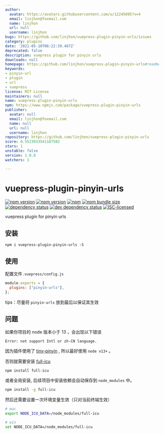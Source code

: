 ```yaml
---
author:
  avatar: https://avatars.githubusercontent.com/u/12245095?v=4
  email: linjhon@foxmail.com
  name: linjhon
  url: null
  username: linjhon
bugs: https://github.com/linjhon/vuepress-plugin-pinyin-urls/issues
category: plugins
date: '2021-05-10T06:22:39.487Z'
deprecated: false
description: vuepress plugin for pinyin urls
downloads: null
homepage: https://github.com/linjhon/vuepress-plugin-pinyin-urls#readme
keywords:
- pinyin-url
- plugin
- url
- vuepress
license: MIT License
maintainers: null
name: vuepress-plugin-pinyin-urls
npm: https://www.npmjs.com/package/vuepress-plugin-pinyin-urls
publisher:
  avatar: null
  email: linjhon@foxmail.com
  name: null
  url: null
  username: linjhon
repository: https://github.com/linjhon/vuepress-plugin-pinyin-urls
score: 0.5523933541187582
stars: 1
unstable: false
version: 1.0.8
watchers: 1

---
```


# vuepress-plugin-pinyin-urls

[![npm version](https://img.shields.io/npm/v/vuepress-plugin-pinyin-urls.svg)](https://www.npmjs.com/package/vuepress-plugin-pinyin-urls)
[![npm version](https://img.shields.io/github/workflow/status/linjhon/vuepress-plugin-pinyin-urls/npm-publish)](https://www.npmjs.com/package/vuepress-plugin-pinyin-urls)
[![npm](https://img.shields.io/npm/dw/vuepress-plugin-pinyin-urls)](https://www.npmjs.com/package/vuepress-plugin-pinyin-urls)
[![npm bundle size](https://img.shields.io/bundlephobia/min/vuepress-plugin-pinyin-urls)](https://www.npmjs.com/package/vuepress-plugin-pinyin-urls)
[![dependency status](https://img.shields.io/david/linjhon/vuepress-plugin-pinyin-urls.svg)](https://david-dm.org/linjhon/vuepress-plugin-pinyin-urls)
[![dev dependency status](https://img.shields.io/david/dev/linjhon/vuepress-plugin-pinyin-urls.svg)](https://david-dm.org/linjhon/vuepress-plugin-pinyin-urls#info=devDependencies)
[![ISC-licensed](https://img.shields.io/github/license/linjhon/vuepress-plugin-pinyin-urls.svg)](https://choosealicense.com/licenses/isc/)

vuepress plugin for pinyin urls

## 安装

```
npm i vuepress-plugin-pinyin-urls -S
```

## 使用

配置文件`.vuepress/config.js`

```js
module.exports = {
  plugins: ["pinyin-urls"],
};
```

tips：尽量将 `pinyin-urls` 放到最后以保证其生效

## 问题

如果你项目的 node 版本小于 13 ，会出现以下错误

```
Error: not support Intl or zh-CN language.
```

因为插件使用了 [tiny-pinyin](https://github.com/creeperyang/pinyin) , 所以最好使用 `node v13+` 。

否则就需要安装 [full-icu](https://www.npmjs.com/package/full-icu)

```sh
npm install full-icu
```

或者全局安装, 后续项目中安装依赖会自动保存到 `node_modules` 中。

```sh
npm install -g full-icu
```

然后还需要设置一次环境变量生效（只对当前终端生效）

```sh
# mac
export NODE_ICU_DATA=/node_modules/full-icu

# win
set NODE_ICU_DATA=/node_modules/full-icu
```
